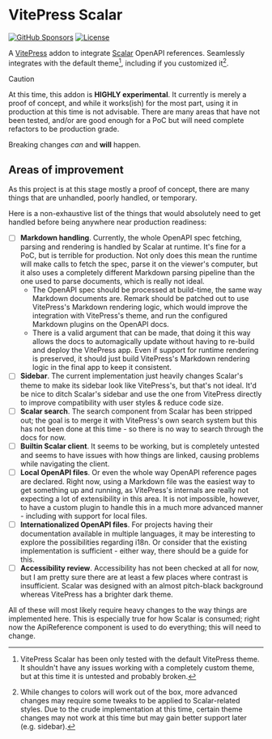 # VitePress Scalar
[![GitHub Sponsors](https://img.shields.io/badge/GitHub%20Sponsors-support%20me-EA4AAA?style=flat-square)](https://github.com/sponsors/cyyynthia)
[![License](https://img.shields.io/github/license/cyyynthia/vite-plugin-magical-svg.svg?style=flat-square)](https://github.com/cyyynthia/vite-plugin-magical-svg/blob/mistress/LICENSE)

A [VitePress](https://vitepress.dev/) addon to integrate [Scalar](https://github.com/scalar/scalar) OpenAPI references.
Seamlessly integrates with the default theme[^vp-theme], including if you customized it[^vp-theme-customization].

[^vp-theme]: VitePress Scalar has been only tested with the default VitePress theme. It shouldn't have any issues
working with a completely custom theme, but at this time it is untested and probably broken.

[^vp-theme-customization]: While changes to colors will work out of the box, more advanced changes may require some
tweaks to be applied to Scalar-related styles. Due to the crude implementation at this time, certain theme changes may
not work at this time but may gain better support later (e.g. sidebar).

> [!CAUTION]
> At this time, this addon is **HIGHLY experimental**. It currently is merely a proof of concept, and while it
> works(ish) for the most part, using it in production at this time is not advisable. There are many areas that
> have not been tested, and/or are good enough for a PoC but will need complete refactors to be production grade.
>
> Breaking changes *can* and **will** happen.

## Areas of improvement
As this project is at this stage mostly a proof of concept, there are many things that are unhandled, poorly handled,
or temporary.

Here is a non-exhaustive list of the things that would absolutely need to get handled before being anywhere near
production readiness:

- [ ] **Markdown handling**. Currently, the whole OpenAPI spec fetching, parsing and rendering is handled by Scalar at
  runtime. It's fine for a PoC, but is terrible for production. Not only does this mean the runtime will make calls to
  fetch the spec, parse it on the viewer's computer, but it also uses a completely different Markdown parsing pipeline
  than the one used to parse documents, which is really not ideal.
  - The OpenAPI spec should be processed at build-time, the same way Markdown documents are. Remark should be patched
    out to use VitePress's Markdown rendering logic, which would improve the integration with VitePress's theme, and
    run the configured Markdown plugins on the OpenAPI docs.
  - There is a valid argument that can be made, that doing it this way allows the docs to automagically update without
    having to re-build and deploy the VitePress app. Even if support for runtime rendering is preserved, it should
    just build VitePress's Markdown rendering logic in the final app to keep it consistent.
- [ ] **Sidebar**. The current implementation just heavily changes Scalar's theme to make its sidebar look like
  VitePress's, but that's not ideal. It'd be nice to ditch Scalar's sidebar and use the one from VitePress directly to
  improve compatibility with user styles & reduce code size.
- [ ] **Scalar search**. The search component from Scalar has been stripped out; the goal is to merge it with
  VitePress's own search system but this has not been done at this time - so there is no way to search through the
  docs for now.
- [ ] **Builtin Scalar client**. It seems to be working, but is completely untested and seems to have issues with how
  things are linked, causing problems while navigating the client.
- [ ] **Local OpenAPI files**. Or even the whole way OpenAPI reference pages are declared. Right now, using a Markdown
  file was the easiest way to get something up and running, as VitePress's internals are really not expecting a lot of
  extensibility in this area. It is not impossible, however, to have a custom plugin to handle this in a much more
  advanced manner - including with support for local files.
- [ ] **Internationalized OpenAPI files**. For projects having their documentation available in multiple languages, it
  may be interesting to explore the possibilities regarding i18n. Or consider that the existing implementation is 
  sufficient - either way, there should be a guide for this.
- [ ] **Accessibility review**. Accessibility has not been checked at all for now, but I am pretty sure there are at
  least a few places where contrast is insufficient. Scalar was designed with an almost pitch-black background whereas
  VitePress has a brighter dark theme.

All of these will most likely require heavy changes to the way things are implemented here. This is especially true
for how Scalar is consumed; right now the ApiReference component is used to do everything; this will need to change.
